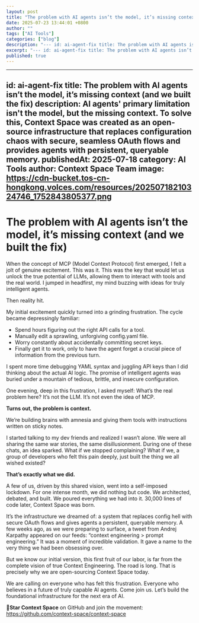 ```yaml
---
layout: post
title: "The problem with AI agents isn’t the model, it’s missing context (and we built the fix)"
date: 2025-07-23 13:44:01 +0800
author: ""
tags: ["AI Tools"]
categories: ["blog"]
description: "--- id: ai-agent-fix title: The problem with AI agents isn’t the model, it’s missing context (and we built the fix) description: AI agents primary lim..."
excerpt: "--- id: ai-agent-fix title: The problem with AI agents isn’t the model, it’s mis..."
published: true
---
```


---
id: ai-agent-fix
title: The problem with AI agents isn’t the model, it’s missing context (and we built the fix)
description: AI agents' primary limitation isn't the model, but the missing context. To solve this, Context Space was created as an open-source infrastructure that replaces configuration chaos with secure, seamless OAuth flows and provides agents with persistent, queryable memory.
publishedAt: 2025-07-18
category: AI Tools
author: Context Space Team
image: https://cdn-bucket.tos-cn-hongkong.volces.com/resources/20250718210324746_1752843805377.png
---

# The problem with AI agents isn’t the model, it’s missing context (and we built the fix)

When the concept of MCP (Model Context Protocol) first emerged, I felt a jolt of genuine excitement. This was it. This was the key that would let us unlock the true potential of LLMs, allowing them to interact with tools and the real world. I jumped in headfirst, my mind buzzing with ideas for truly intelligent agents.

Then reality hit.

My initial excitement quickly turned into a grinding frustration. The cycle became depressingly familiar:

- Spend hours figuring out the right API calls for a tool.
- Manually edit a sprawling, unforgiving config.yaml file.
- Worry constantly about accidentally committing secret keys.
- Finally get it to work, only to have the agent forget a crucial piece of information from the previous turn.

I spent more time debugging YAML syntax and juggling API keys than I did thinking about the actual AI logic. The promise of intelligent agents was buried under a mountain of tedious, brittle, and insecure configuration.

One evening, deep in this frustration, I asked myself: What’s the real problem here? It’s not the LLM. It’s not even the idea of MCP.

**Turns out, the problem is context.**

We’re building brains with amnesia and giving them tools with instructions written on sticky notes.

I started talking to my dev friends and realized I wasn’t alone. We were all sharing the same war stories, the same disillusionment. During one of these chats, an idea sparked. What if we stopped complaining? What if we, a group of developers who felt this pain deeply, just built the thing we all wished existed?

**That’s exactly what we did.**

A few of us, driven by this shared vision, went into a self-imposed lockdown. For one intense month, we did nothing but code. We architected, debated, and built. We poured everything we had into it. 30,000 lines of code later, Context Space was born.

It’s the infrastructure we dreamed of: a system that replaces config hell with secure OAuth flows and gives agents a persistent, queryable memory.
A few weeks ago, as we were preparing to surface, a tweet from Andrej Karpathy appeared on our feeds: “context engineering > prompt engineering.” It was a moment of incredible validation. It gave a name to the very thing we had been obsessing over.

But we know our initial version, this first fruit of our labor, is far from the complete vision of true Context Engineering. The road is long. That is precisely why we are open-sourcing Context Space today.

We are calling on everyone who has felt this frustration. Everyone who believes in a future of truly capable AI agents. Come join us. Let’s build the foundational infrastructure for the next era of AI.

**🌟Star Context Space** on GitHub and join the movement: https://github.com/context-space/context-space
